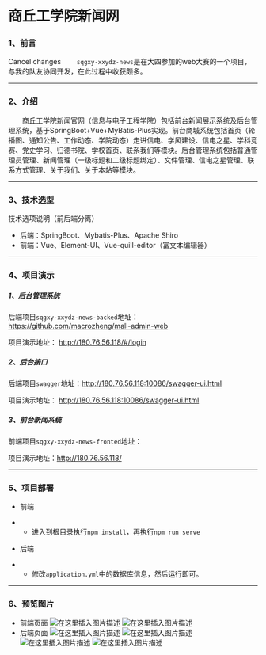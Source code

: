 # 商丘工学院新闻网

### 1、前言
Cancel changes
&emsp;&emsp;`sqgxy-xxydz-news`是在大四参加的web大赛的一个项目，与我的队友协同开发，在此过程中收获颇多。

------

### 2、介绍

&emsp;&emsp;商丘工学院新闻官网（信息与电子工程学院）包括前台新闻展示系统及后台管理系统，基于SpringBoot+Vue+MyBatis-Plus实现。前台商城系统包括首页（轮播图、通知公告、工作动态、学院动态）走进信电、学风建设、信电之星、学科竞赛、党史学习、归德书院、学校首页、联系我们等模块。后台管理系统包括普通管理员管理、新闻管理（一级标题和二级标题绑定）、文件管理、信电之星管理、联系方式管理、关于我们、关于本站等模块。

----

### 3、技术选型

技术选项说明（前后端分离）

- 后端：SpringBoot、Mybatis-Plus、Apache  Shiro
- 前端：Vue、Element-UI、Vue-quill-editor（富文本编辑器）

----

### 4、项目演示

##### 1、后台管理系统

后端项目`sqgxy-xxydz-news-backed`地址：https://github.com/macrozheng/mall-admin-web

项目演示地址： http://180.76.56.118/#/login

##### 2、后台接口

后端项目`swagger`地址：http://180.76.56.118:10086/swagger-ui.html

项目演示地址： http://180.76.56.118:10086/swagger-ui.html

##### 3、前台新闻系统

前端项目`sqgxy-xxydz-news-fronted`地址：

项目演示地址：http://180.76.56.118/

---

### 5、项目部署

- 前端
- - 进入到根目录执行`npm install`，再执行`npm run serve`

- 后端
- - 修改`application.yml`中的数据库信息，然后运行即可。

---

### 6、预览图片
- 前端页面
![在这里插入图片描述](https://img-blog.csdnimg.cn/1cf6ee2aac534cd9add5e67829331c7c.png)
![在这里插入图片描述](https://img-blog.csdnimg.cn/40027c2bc4dd4274ba14c766597167a4.png)
- 后端页面
![在这里插入图片描述](https://img-blog.csdnimg.cn/0876b73b7216461aa252780c2bcca50d.png)
![在这里插入图片描述](https://img-blog.csdnimg.cn/569b89a95dd247fa8f9d5ff8b53b84c7.png)
![在这里插入图片描述](https://img-blog.csdnimg.cn/88e5c994a64f4e159724b6df33ebcb1d.png)
![在这里插入图片描述](https://img-blog.csdnimg.cn/fcce967026cb4ec1a058f8229d9d4c29.png)
